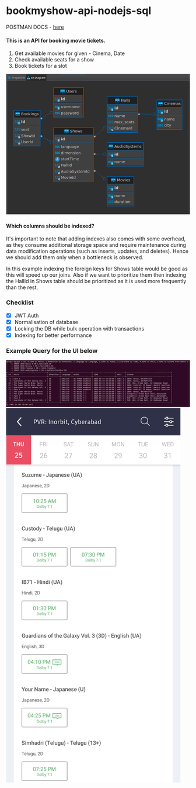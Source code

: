# bookmyshow-api-nodejs-sql

POSTMAN DOCS - [here](https://documenter.getpostman.com/view/7984450/2s93m5zgVx)

#### This is an API for booking movie tickets.

1. Get available movies for given - Cinema, Date
2. Check available seats for a show
3. Book tickets for a slot

![er-diagram](./readme-assets/er-diagram.png)

#### Which columns should be indexed?

It's important to note that adding indexes also comes with some overhead, as they consume additional storage space and require maintenance during data modification operations (such as inserts, updates, and deletes).
Hence we should add them only when a bottleneck is observed.

In this example indexing the foreign keys for Shows table would be good as this will speed up our joins.
Also if we want to prioritize them then indexing the HallId in Shows table should be prioritized as it is used more frequently than the rest.

### Checklist

- [x] JWT Auth
- [x] Normalisation of database
- [x] Locking the DB while bulk operation with transactions
- [x] Indexing for better performance

### Example Query for the UI below

![example-query](./readme-assets/example-query.png)
![bookmyshow-ui](./readme-assets/bookmyshow.jpeg)
